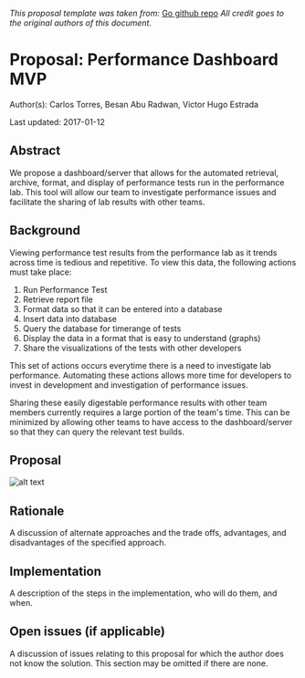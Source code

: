 *This proposal template was taken from:*
[Go github repo](https://github.com/golang/proposal/blob/master/design/TEMPLATE.md)
*All credit goes to the original authors of this document.*

# Proposal: Performance Dashboard MVP

Author(s): Carlos Torres, Besan Abu Radwan, Victor Hugo Estrada

Last updated: 2017-01-12

## Abstract

We propose a dashboard/server that allows for the automated retrieval,
archive, format, and display of performance tests run in the performance lab.
This tool will allow our team to investigate performance issues and facilitate
the sharing of lab results with other teams.

## Background

Viewing performance test results from the performance lab as it trends across
time is tedious and repetitive. To view this data, the following actions must
take place:

1. Run Performance Test
1. Retrieve report file
1. Format data so that it can be entered into a database
1. Insert data into database
1. Query the database for timerange of tests
1. Display the data in a format that is easy to understand (graphs)
1. Share the visualizations of the tests with other developers

This set of actions occurs everytime there is a need to investigate lab
performance. Automating these actions allows more time for developers to
invest in development and investigation of performance issues.

Sharing these easily digestable performance results with other team members
currently requires a large portion of the team's time.  This can be minimized
by allowing other teams to have access to the dashboard/server so that they
can query the relevant test builds.

## Proposal

![alt text](https://github.com/vhe182/rpc-perf-dash/tree/master/docs/images/perf-dash-proposal-diagram.png)

## Rationale

A discussion of alternate approaches and the trade offs, advantages, and
disadvantages of the specified approach.

## Implementation

A description of the steps in the implementation, who will do them, and when.

## Open issues (if applicable)

A discussion of issues relating to this proposal for which the author does not
know the solution. This section may be omitted if there are none.
